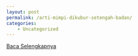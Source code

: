 ```yaml
---
layout: post
permalink: /arti-mimpi-dikubur-setengah-badan/
categories:
    - Uncategorized
---
```


[Baca Selengkapnya](/05)
